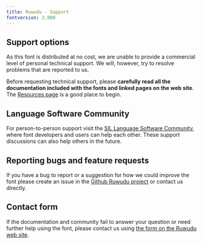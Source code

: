 ```yaml
---
title: Ruwudu - Support
fontversion: 2.000
---
```


## Support options

As this font is distributed at no cost, we are unable to provide a commercial level of personal technical support. We will, however, try to resolve problems that are reported to us.

Before requesting technical support, please **carefully read all the documentation included with the fonts and linked pages on the web site**. The [Resources page](resources.md) is a good place to begin.

## Language Software Community

For person-to-person support visit the [SIL Language Software Community](https://community.software.sil.org/c/silfonts), where font developers and users can help each other. These support discussions can also help others in the future.

## Reporting bugs and feature requests

If you have a bug to report or a suggestion for how we could improve the font please create an issue in the [Github Ruwudu project](https://github.com/silnrsi/font-ruwudu/issues) or contact us directly.

## Contact form

If the documentation and community fail to answer your question or need further help using the font, please contact us using [the form on the Ruwudu web site](https://software.sil.org/ruwudu#contact).

